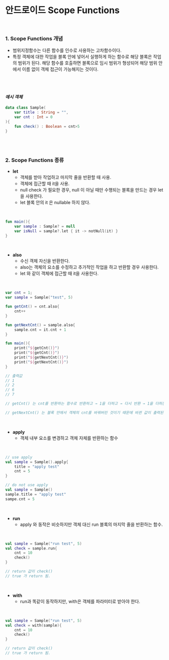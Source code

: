 # 안드로이드 Scope Functions
<br>

### 1. **Scope Functions 개념**
* 범위지정함수는 다른 함수를 인수로 사용하는 고차함수이다. 
* 특정 객체에 대한 작업을 블록 안에 넣어서 실행하게 하는 함수로 해당 블록은 작업의 범위가 된다. 해당 함수를 호출하면 블록으로 임시 범위가 형성되어 해당 범위 안에서 이름 없이 객체 접근이 가능해지는 것이다.

<br><br>

#### *예시 객체*
~~~kotlin
data class Sample(
	var title : String = "",
	var cnt : Int = 0
){
	fun check() : Boolean = cnt>5
}
~~~

<br><br>

### 2. **Scope Functions 종류**
* **let**
  - 객체를 받아 작업하고 마지막 줄을 반환할 때 사용.
  - 객체에 접근할 때 it을 사용.
  - null check 가 필요한 경우, null 이 아닐 때만 수행되는 블록을 만드는 경우 let을 사용한다.
  - let 블록 안의 it 은 nullable 하지 않다.

<br>

~~~kotlin
fun main(){
	var sample : Sample? = null
	var isNull = sample?.let { it -> notNull(it) }
}
~~~

<br>

* **also**
  - 수신 객체 자신을 반환한다.
  - also는 객체의 요소를 수정하고 추가적인 작업을 하고 반환할 경우 사용한다.
  - let 와 같이 객체에 접근할 때 it을 사용한다.

<br>

~~~kotlin
var cnt = 1;
var sample = Sample("test", 5)

fun getCnt() = cnt.also{
	cnt++
}

fun getNextCnt() = sample.also{
	sample.cnt = it.cnt + 1
}

fun main(){
	print("${getCnt()}")
	print("${getCnt()}")
	print("${getNextCnt()}")
	print("${getNextCnt()}")
}

// 출력값
// 1
// 2
// 6
// 7

// getCnt() 는 cnt를 반환하는 함수로 반환하고 → 1을 더하고 → 다시 반환 → 1을 더하는 플로우 이기 때문에 출력값이 1,2 로 나온다.

// getNextCnt() 는 블록 안에서 객체의 cnt를 바꿔버린 것이기 때문에 바뀐 값이 출력된다. 따라서 해당 값을 getCnt()처럼 출력하려면 copy를 사용해야 한다. 
~~~

<br>

* **apply**
  * 객체 내부 요소를 변경하고 객체 자체를 반환하는 함수

<br>

~~~kotlin
// use apply
val sample = Sample().apply{
	title = "apply test"
	cnt = 5
}

// do not use apply
val sample = Sample()
sample.title = "apply test"
sampe.cnt = 5
~~~

<br>

* **run**
  * apply 와 동작은 비슷하지만 객체 대신 run 블록의 마지막 줄을 반환하는 함수. 

<br>

~~~kotlin
val sample = Sample("run test", 5)
val check = sample.run{
	cnt = 10
	check()
}

// return 값이 check()
// true 가 return 됨.
~~~

<br>

* **with**
  * run과 똑같이 동작하지만, with은 객체를 파라미터로 받아야 한다.

<br>

~~~kotlin
val sample = Sample("run test", 5)
val check = with(sample){
	cnt = 10
	check()
}

// return 값이 check()
// true 가 return 됨.
~~~